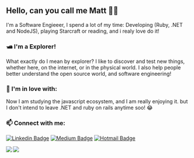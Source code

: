 ## Hello, can you call me Matt 👋🏼

I'm a Software Engieeer, I spend a lot of my time: Developing (Ruby, .NET and NodeJS), playing Starcraft or reading, and i realy love do it!

### 🛥 I'm a Explorer!
What exactly do I mean by explorer? I like to discover and test new things, whether here, on the internet, or in the physical world. I also help people better understand the open source world, and software engineering!

### 🦾 I'm in love with:
Now I am studying the javascript ecosystem, and I am really enjoying it. but I don't intend to leave .NET and ruby on rails anytime soo! 😂

### 📫 Connect with me:

[![Linkedin Badge](https://img.shields.io/badge/-nlmatt07-blue?style=flat-square&logo=Linkedin&logoColor=white&link=https://www.linkedin.com/in/nlmatt07/)](https://www.linkedin.com/in/nlmatt07/) 
[![Medium Badge](https://img.shields.io/badge/-@nlmatt07-03a57a?style=flat-square&labelColor=000000&logo=Medium&link=https://medium.com/@nlmatt07/)](https://medium.com/nlmatt07)
[![Hotmail Badge](https://img.shields.io/badge/nlmatt07@Hotmail.com-0078D4?style=flat-square&logo=microsoft-outlook&logoColor=white&link=mailto:nlmatt07@hotmail.com)](mailto:nlmatt07@hotmail.com)

 <img align="left" src="https://github-readme-stats.vercel.app/api?username=nlmatt07&show_icons=true&" />
 <img align="center" src="https://github-readme-stats.vercel.app/api/top-langs/?username=nlmatt07&hide=html,javascript,css,ruby?layout=compact" />


